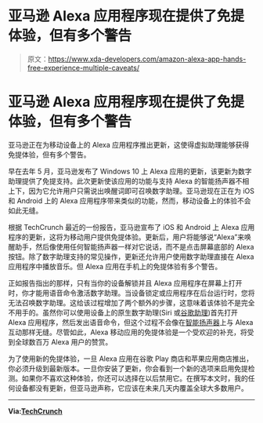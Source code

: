 # 亚马逊 Alexa 应用程序现在提供了免提体验，但有多个警告

> 原文：<https://www.xda-developers.com/amazon-alexa-app-hands-free-experience-multiple-caveats/>

# 亚马逊 Alexa 应用程序现在提供了免提体验，但有多个警告

亚马逊正在为移动设备上的 Alexa 应用程序推出更新，这使得虚拟助理能够获得免提体验，但有多个警告。

早在去年 5 月，亚马逊发布了 Windows 10 上 Alexa 应用的更新，该更新为数字助理提供了免提支持。此次更新使该应用的功能与支持 Alexa 的智能扬声器不相上下，因为它允许用户只需说出唤醒词即可召唤数字助理。亚马逊现在正在为 iOS 和 Android 上的 Alexa 应用程序带来类似的功能，然而，移动设备上的体验不会如此无缝。

根据 TechCrunch 最近的一份报告，亚马逊宣布了 iOS 和 Android 上 Alexa 应用程序的更新，这将为移动用户提供免提体验。更新后，用户将能够说“Alexa”来唤醒助手，然后像使用任何智能扬声器一样对它说话，而不是点击屏幕底部的 Alexa 按钮。除了数字助理支持的常见操作，更新还允许用户使用数字助理直接在 Alexa 应用程序中播放音乐。但 Alexa 应用在手机上的免提体验有多个警告。

正如报告指出的那样，只有当你的设备解锁并且 Alexa 应用程序在屏幕上打开时，你才能用语音命令激活数字助理。当设备锁定或应用程序在后台运行时，您将无法召唤数字助理。这给该过程增加了两个额外的步骤，这意味着该体验不是完全不用手的。虽然你可以使用设备上的原生数字助理(Siri 或[谷歌助理](https://www.xda-developers.com/tag/google-assistant/))首先打开 Alexa 应用程序，然后发出语音命令，但这个过程不会像在[智能扬声器](https://www.xda-developers.com/tag/smart-speaker/)上与 Alexa 互动那样无缝。尽管如此，Alexa 移动应用的免提体验是一个受欢迎的补充，将受到全球数百万 Alexa 用户的赞赏。

为了使用新的免提体验，一旦 Alexa 应用在谷歌 Play 商店和苹果应用商店推出，你必须升级到最新版本。一旦你安装了更新，你会看到一个新的选项来启用免提检测。如果你不喜欢这种体验，你还可以选择在以后禁用它。在撰写本文时，我的任何设备都没有更新，但亚马逊声称，它应该在未来几天内覆盖全球大多数用户。

* * *

**Via:[TechCrunch](https://techcrunch.com/2020/07/07/amazon-adds-hands-free-alexa-to-its-alexa-mobile-app/)**